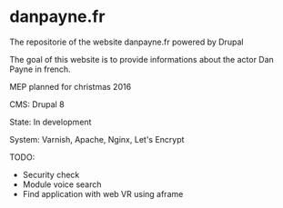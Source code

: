 # danpayne.fr
The repositorie of the website danpayne.fr powered by Drupal

The goal of this website is to provide informations about the actor Dan Payne in french.

MEP planned for christmas 2016

CMS: Drupal 8

State: In development

System: Varnish, Apache, Nginx, Let's Encrypt

TODO:
  - Security check
  - Module voice search
  - Find application with web VR using aframe

